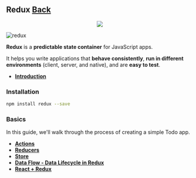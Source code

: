 ## Redux [Back](./../Framework.md)

<p align="center">
    <img src="./logo.png" />
</p>

![redux](https://cdn.rawgit.com/aleen42/badges/master/src/redux.svg)

**Redux** is a **predictable state container** for JavaScript apps.

It helps you write applications that **behave consistently**, **run in different environments** (client, server, and native), and are **easy to test**.

- [**Introduction**](./introduction/introduction.md)

### Installation

```bash
npm install redux --save
```

### Basics

In this guide, we'll walk through the process of creating a simple Todo app.

- [**Actions**](./action/action.md)
- [**Reducers**](./reducer/reducer.md)
- [**Store**](./store/store.md)
- [**Data Flow - Data Lifecycle in Redux**](./data_flow/data_flow.md)
- [**React + Redux**](./react_and_redux/react_and_redux.md)